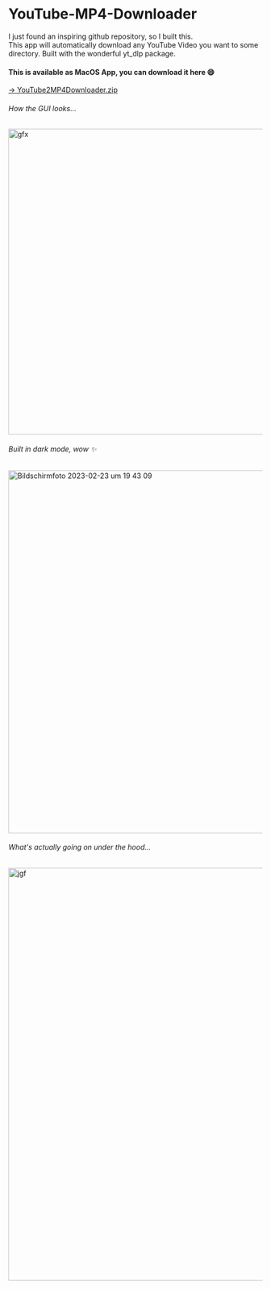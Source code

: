 # YouTube-MP4-Downloader
I just found an inspiring github repository, so I built this. <br>
This app will automatically download any YouTube Video you want to some directory. Built with the wonderful yt_dlp package.

#### This is available as MacOS App, you can download it here 😄
[→ YouTube2MP4Downloader.zip](https://github.com/FelixCodesTech/YouTube-MP4-Downloader/files/10817122/YouTube2MP4Downloader.zip)

###### How the GUI looks...
<img width="607" alt="gfx" src="https://user-images.githubusercontent.com/66774630/219850881-ff939967-06fb-498e-ad56-732d1cc2c905.png">

###### Built in dark mode, wow ✨
<img width="720" alt="Bildschirmfoto 2023-02-23 um 19 43 09" src="https://user-images.githubusercontent.com/66774630/221001519-9453bd98-7e1a-4d24-8dd5-f98f7d520f9c.png">

###### What's actually going on under the hood...
<img width="819" alt="jgf" src="https://user-images.githubusercontent.com/66774630/219850918-4ddaf3f4-ac08-4c0e-89cd-9f905a928dc3.png">
